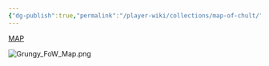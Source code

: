 ```yaml
---
{"dg-publish":true,"permalink":"/player-wiki/collections/map-of-chult/","noteIcon":""}
---
```


[MAP](https://drive.google.com/file/d/1c9FnRF-GQGmf5cl0TINZedRQbZTTXji9/view?usp=drive_link)

![Grungy_FoW_Map.png](/img/user/Pasted%20Images/Grungy_FoW_Map.png)